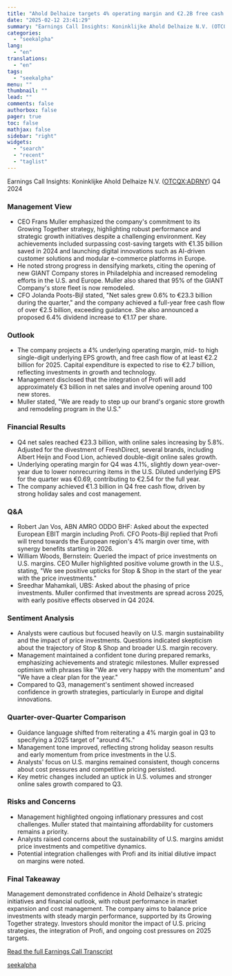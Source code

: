 ```yaml
---
title: "Ahold Delhaize targets 4% operating margin and €2.2B free cash flow for 2025"
date: "2025-02-12 23:41:29"
summary: "Earnings Call Insights: Koninklijke Ahold Delhaize N.V. (OTCQX:ADRNY) Q4 2024 Management View CEO Frans Muller emphasized the company's commitment to its Growing Together strategy, highlighting robust performance and strategic growth initiatives despite a challenging environment. Key achievements included surpassing cost-saving targets with €1.35 billion saved in 2024 and launching digital..."
categories:
  - "seekalpha"
lang:
  - "en"
translations:
  - "en"
tags:
  - "seekalpha"
menu: ""
thumbnail: ""
lead: ""
comments: false
authorbox: false
pager: true
toc: false
mathjax: false
sidebar: "right"
widgets:
  - "search"
  - "recent"
  - "taglist"
---
```


Earnings Call Insights: Koninklijke Ahold Delhaize N.V. ([OTCQX:ADRNY](https://seekingalpha.com/symbol/ADRNY "Koninklijke Ahold Delhaize N.V.")) Q4 2024

### Management View

* CEO Frans Muller emphasized the company's commitment to its Growing Together strategy, highlighting robust performance and strategic growth initiatives despite a challenging environment. Key achievements included surpassing cost-saving targets with €1.35 billion saved in 2024 and launching digital innovations such as AI-driven customer solutions and modular e-commerce platforms in Europe.
* He noted strong progress in densifying markets, citing the opening of new GIANT Company stores in Philadelphia and increased remodeling efforts in the U.S. and Europe. Muller also shared that 95% of the GIANT Company's store fleet is now remodeled.
* CFO Jolanda Poots-Bijl stated, "Net sales grew 0.6% to €23.3 billion during the quarter," and the company achieved a full-year free cash flow of over €2.5 billion, exceeding guidance. She also announced a proposed 6.4% dividend increase to €1.17 per share.

### Outlook

* The company projects a 4% underlying operating margin, mid- to high single-digit underlying EPS growth, and free cash flow of at least €2.2 billion for 2025. Capital expenditure is expected to rise to €2.7 billion, reflecting investments in growth and technology.
* Management disclosed that the integration of Profi will add approximately €3 billion in net sales and involve opening around 100 new stores.
* Muller stated, "We are ready to step up our brand's organic store growth and remodeling program in the U.S."

### Financial Results

* Q4 net sales reached €23.3 billion, with online sales increasing by 5.8%. Adjusted for the divestment of FreshDirect, several brands, including Albert Heijn and Food Lion, achieved double-digit online sales growth.
* Underlying operating margin for Q4 was 4.1%, slightly down year-over-year due to lower nonrecurring items in the U.S. Diluted underlying EPS for the quarter was €0.69, contributing to €2.54 for the full year.
* The company achieved €1.3 billion in Q4 free cash flow, driven by strong holiday sales and cost management.

### Q&A

* Robert Jan Vos, ABN AMRO ODDO BHF: Asked about the expected European EBIT margin including Profi. CFO Poots-Bijl replied that Profi will trend towards the European region's 4% margin over time, with synergy benefits starting in 2026.
* William Woods, Bernstein: Queried the impact of price investments on U.S. margins. CEO Muller highlighted positive volume growth in the U.S., stating, "We see positive upticks for Stop & Shop in the start of the year with the price investments."
* Sreedhar Mahamkali, UBS: Asked about the phasing of price investments. Muller confirmed that investments are spread across 2025, with early positive effects observed in Q4 2024.

### Sentiment Analysis

* Analysts were cautious but focused heavily on U.S. margin sustainability and the impact of price investments. Questions indicated skepticism about the trajectory of Stop & Shop and broader U.S. margin recovery.
* Management maintained a confident tone during prepared remarks, emphasizing achievements and strategic milestones. Muller expressed optimism with phrases like "We are very happy with the momentum" and "We have a clear plan for the year."
* Compared to Q3, management's sentiment showed increased confidence in growth strategies, particularly in Europe and digital innovations.

### Quarter-over-Quarter Comparison

* Guidance language shifted from reiterating a 4% margin goal in Q3 to specifying a 2025 target of "around 4%."
* Management tone improved, reflecting strong holiday season results and early momentum from price investments in the U.S.
* Analysts' focus on U.S. margins remained consistent, though concerns about cost pressures and competitive pricing persisted.
* Key metric changes included an uptick in U.S. volumes and stronger online sales growth compared to Q3.

### Risks and Concerns

* Management highlighted ongoing inflationary pressures and cost challenges. Muller stated that maintaining affordability for customers remains a priority.
* Analysts raised concerns about the sustainability of U.S. margins amidst price investments and competitive dynamics.
* Potential integration challenges with Profi and its initial dilutive impact on margins were noted.

### Final Takeaway

Management demonstrated confidence in Ahold Delhaize's strategic initiatives and financial outlook, with robust performance in market expansion and cost management. The company aims to balance price investments with steady margin performance, supported by its Growing Together strategy. Investors should monitor the impact of U.S. pricing strategies, the integration of Profi, and ongoing cost pressures on 2025 targets.

[Read the full Earnings Call Transcript](https://seekingalpha.com/symbol/ADRNY/earnings/transcripts)

[seekalpha](https://seekingalpha.com/news/4407178-ahold-delhaize-targets-4-percent-operating-margin-and-2_2b-free-cash-flow-for-2025)
